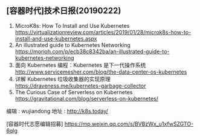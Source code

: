 ## [容器时代]技术日报(20190222)

1. MicroK8s: How To Install and Use Kubernetes https://virtualizationreview.com/articles/2019/01/28/microk8s-how-to-install-and-use-kubernetes.aspx
2. An illustrated guide to Kubernetes Networking https://morioh.com/p/ecb38c8342ba/an-illustrated-guide-to-kubernetes-networking
3. 面向 Kubernetes 编程：Kubernetes 是下一代操作系统 http://www.servicemesher.com/blog/the-data-center-os-kubernetes
4. 详解 Kubernetes 垃圾收集器的实现原理 https://draveness.me/kubernetes-garbage-collector
5. The Curious Case of Serverless on Kubernetes https://gravitational.com/blog/serverless-on-kubernetes/

编辑 : wujiandong
地址 : http://k8s.today/

[容器时代志愿编辑招募] https://mp.weixin.qq.com/s/BVBzWx_u1xfwSZGTO-6qlg
